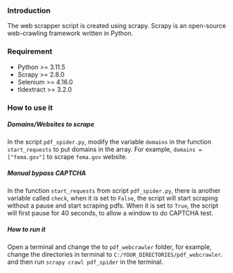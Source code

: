 ### Introduction
The web scrapper script is created using scrapy. Scrapy is an open-source web-crawling framework written in Python. 

### Requirement
- Python >= 3.11.5
- Scrapy >= 2.8.0
- Selenium >= 4.16.0
- tldextract >= 3.2.0

### How to use it 
##### Domains/Websites to scrape
In the script `pdf_spider.py`, modify the variable `domains` in the function `start_requests` to put domains in the array. For example, `domains = ["fema.gov"]` to scrape `fema.gov` website.

##### Manual bypass CAPTCHA
In the function `start_requests` from script `pdf_spider.py`, there is another variable called `check`, when it is set to `False`, the script will start scraping without a pause and start scraping pdfs. When it is set to `True`, the script will first pause for 40 seconds, to allow a window to do CAPTCHA test.

##### How to run it
Open a terminal and change the to `pdf_webcrawler` folder, for example, change the directories in terminal to 
`C:/YOUR_DIRECTORIES/pdf_webcrawler`.
and then run 
`scrapy crawl pdf_spider`
in the terminal.
